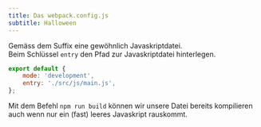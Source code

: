 ```yaml
---
title: Das webpack.config.js
subtitle: Halloween
---
```


Gemäss dem Suffix eine gewöhnlich Javaskriptdatei.\
Beim Schlüssel `entry` den Pfad zur Javaskriptdatei hinterlegen.

```javascript
export default {
    mode: 'development',
    entry: './src/js/main.js',
};
```

Mit dem Befehl `npm run build` können wir unsere Datei bereits kompilieren auch wenn nur ein (fast) leeres Javaskript
rauskommt.
